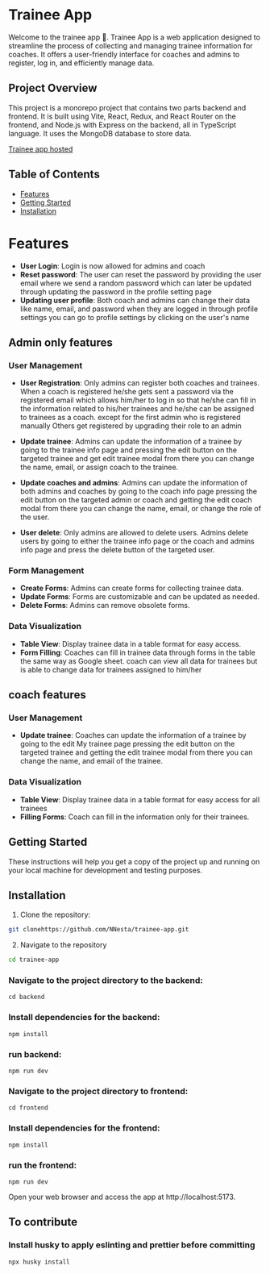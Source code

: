 # Trainee App

Welcome to the trainee app 🤗. Trainee App is a web application designed to streamline the process of collecting and managing trainee information for coaches. It offers a user-friendly interface for coaches and admins to register, log in, and efficiently manage data.

## Project Overview

This project is a monorepo project that contains two parts backend and frontend. It is built using Vite, React, Redux, and React Router on the frontend, and Node.js with Express on the backend, all in TypeScript language. It uses the MongoDB database to store data.

[Trainee app hosted](https://trainee-app.vercel.app/)

## Table of Contents

- [Features](#features)
- [Getting Started](#getting-started)
- [Installation](#installation)

# Features

- **User Login**: Login is now allowed for admins and coach
- **Reset password**: The user can reset the password by providing the user email where we send a random password which can later be updated through updating the password in the profile setting page
- **Updating user profile**: Both coach and admins can change their data like name, email, and password when they are logged in through profile settings you can go to profile settings by clicking on the user's name

## Admin only features

### User Management

- **User Registration**: Only admins can register both coaches and trainees. When a coach is registered he/she gets sent a password via the registered email which allows him/her to log in so that he/she can fill in the information related to his/her trainees and he/she can be assigned to trainees as a coach. except for the first admin who is registered manually Others get registered by upgrading their role to an admin

- **Update trainee**: Admins can update the information of a trainee by going to the trainee info page and pressing the edit button on the targeted trainee and get edit trainee modal from there you can change the name, email, or assign coach to the trainee.
- **Update coaches and admins**: Admins can update the information of both admins and coaches by going to the coach info page pressing the edit button on the targeted admin or coach and getting the edit coach modal from there you can change the name, email, or change the role of the user.
- **User delete**: Only admins are allowed to delete users. Admins delete users by going to either the trainee info page or the coach and admins info page and press the delete button of the targeted user.

### Form Management

- **Create Forms**: Admins can create forms for collecting trainee data.
- **Update Forms**: Forms are customizable and can be updated as needed.
- **Delete Forms**: Admins can remove obsolete forms.

### Data Visualization

- **Table View**: Display trainee data in a table format for easy access.
- **Form Filling**: Coaches can fill in trainee data through forms in the table the same way as Google sheet. coach can view all data for trainees but is able to change data for trainees assigned to him/her

## coach features

### User Management

- **Update trainee**: Coaches can update the information of a trainee by going to the edit My trainee page pressing the edit button on the targeted trainee and getting the edit trainee modal from there you can change the name, and email of the trainee.

### Data Visualization

- **Table View**: Display trainee data in a table format for easy access for all trainees
- **Filling Forms**: Coach can fill in the information only for their trainees.

## Getting Started

These instructions will help you get a copy of the project up and running on your local machine for development and testing purposes.

## Installation

1. Clone the repository:

```bash
git clonehttps://github.com/NNesta/trainee-app.git
```

2. Navigate to the repository

```bash
cd trainee-app
```

### Navigate to the project directory to the backend:

```shell
cd backend
```

### Install dependencies for the backend:

```shell
npm install
```

### run backend:

```shell
npm run dev
```

### Navigate to the project directory to frontend:

```shell
cd frontend
```

### Install dependencies for the frontend:

```shell
npm install
```

### run the frontend:

```shell
npm run dev
```

Open your web browser and access the app at http://localhost:5173.

## To contribute

### Install husky to apply eslinting and prettier before committing
 ```bash
npx husky install
```
  
